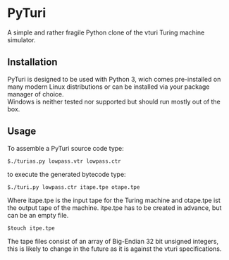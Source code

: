 PyTuri
======

A simple and rather fragile Python clone of the vturi
Turing machine simulator.

Installation
------------

PyTuri is designed to be used with Python 3, wich comes
pre-installed on many modern Linux distributions or can
be installed via your package manager of choice.  
Windows is neither tested nor supported but should run
mostly out of the box.

Usage
-----
   
To assemble a PyTuri source code type:

    $./turias.py lowpass.vtr lowpass.ctr

to execute the generated bytecode type:

    $./turi.py lowpass.ctr itape.tpe otape.tpe

Where itape.tpe is the input tape for the Turing machine
and otape.tpe ist the output tape of the machine.
itpe.tpe has to be created in advance, but can be an empty file.

    $touch itpe.tpe

The tape files consist of an array of Big-Endian 32 bit unsigned
integers, this is likely to change in the future as it is against
the vturi specifications.

